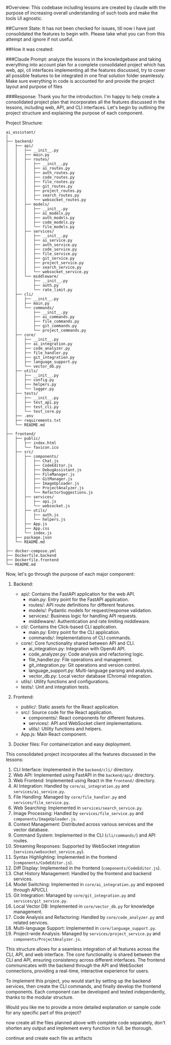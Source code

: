 #Overview:
This codebase including lessons are created by claude with the purpose of increasing overall understanding of such tools and make the tools UI agnostic.

##Current State: 
It has not been checked for issues, till now i have just consolidated the features to begin with. Please take what you can from this attempt and ignore if not useful.


##How it was created:

###Claude Prompt:
analyze the lessons in the knowledgebase and taking everything into account plan for a complete consolidated project which has web, api, cli interfaces implementing all the features discussed, try to cover all possible features to be integrated in one final solution folder seamlessly. Make sure everything in code is accounted for and provide the project layout and purpose of files

###Response:
Thank you for the introduction. I'm happy to help create a consolidated project plan that incorporates all the features discussed in the lessons, including web, API, and CLI interfaces. Let's begin by outlining the project structure and explaining the purpose of each component.

Project Structure:

```
ai_assistant/
│
├── backend/
│   ├── api/
│   │   ├── __init__.py
│   │   ├── main.py
│   │   ├── routes/
│   │   │   ├── __init__.py
│   │   │   ├── ai_routes.py
│   │   │   ├── auth_routes.py
│   │   │   ├── code_routes.py
│   │   │   ├── file_routes.py
│   │   │   ├── git_routes.py
│   │   │   ├── project_routes.py
│   │   │   ├── search_routes.py
│   │   │   └── websocket_routes.py
│   │   ├── models/
│   │   │   ├── __init__.py
│   │   │   ├── ai_models.py
│   │   │   ├── auth_models.py
│   │   │   ├── code_models.py
│   │   │   └── file_models.py
│   │   ├── services/
│   │   │   ├── __init__.py
│   │   │   ├── ai_service.py
│   │   │   ├── auth_service.py
│   │   │   ├── code_service.py
│   │   │   ├── file_service.py
│   │   │   ├── git_service.py
│   │   │   ├── project_service.py
│   │   │   ├── search_service.py
│   │   │   └── websocket_service.py
│   │   └── middleware/
│   │       ├── __init__.py
│   │       ├── auth.py
│   │       └── rate_limit.py
│   ├── cli/
│   │   ├── __init__.py
│   │   ├── main.py
│   │   └── commands/
│   │       ├── __init__.py
│   │       ├── ai_commands.py
│   │       ├── file_commands.py
│   │       ├── git_commands.py
│   │       └── project_commands.py
│   ├── core/
│   │   ├── __init__.py
│   │   ├── ai_integration.py
│   │   ├── code_analyzer.py
│   │   ├── file_handler.py
│   │   ├── git_integration.py
│   │   ├── language_support.py
│   │   └── vector_db.py
│   ├── utils/
│   │   ├── __init__.py
│   │   ├── config.py
│   │   ├── helpers.py
│   │   └── logger.py
│   ├── tests/
│   │   ├── __init__.py
│   │   ├── test_api.py
│   │   ├── test_cli.py
│   │   └── test_core.py
│   ├── .env
│   ├── requirements.txt
│   └── README.md
│
├── frontend/
│   ├── public/
│   │   ├── index.html
│   │   └── favicon.ico
│   ├── src/
│   │   ├── components/
│   │   │   ├── Chat.js
│   │   │   ├── CodeEditor.js
│   │   │   ├── DebugAssistant.js
│   │   │   ├── FileManager.js
│   │   │   ├── GitManager.js
│   │   │   ├── ImageUploader.js
│   │   │   ├── ProjectAnalyzer.js
│   │   │   └── RefactorSuggestions.js
│   │   ├── services/
│   │   │   ├── api.js
│   │   │   └── websocket.js
│   │   ├── utils/
│   │   │   ├── auth.js
│   │   │   └── helpers.js
│   │   ├── App.js
│   │   ├── App.css
│   │   └── index.js
│   ├── package.json
│   └── README.md
│
├── docker-compose.yml
├── Dockerfile.backend
├── Dockerfile.frontend
└── README.md
```

Now, let's go through the purpose of each major component:

1. Backend:
   - api/: Contains the FastAPI application for the web API.
     - main.py: Entry point for the FastAPI application.
     - routes/: API route definitions for different features.
     - models/: Pydantic models for request/response validation.
     - services/: Business logic for handling API requests.
     - middleware/: Authentication and rate limiting middleware.
   - cli/: Contains the Click-based CLI application.
     - main.py: Entry point for the CLI application.
     - commands/: Implementations of CLI commands.
   - core/: Core functionality shared between API and CLI.
     - ai_integration.py: Integration with OpenAI API.
     - code_analyzer.py: Code analysis and refactoring logic.
     - file_handler.py: File operations and management.
     - git_integration.py: Git operations and version control.
     - language_support.py: Multi-language parsing and analysis.
     - vector_db.py: Local vector database (Chroma) integration.
   - utils/: Utility functions and configurations.
   - tests/: Unit and integration tests.

2. Frontend:
   - public/: Static assets for the React application.
   - src/: Source code for the React application.
     - components/: React components for different features.
     - services/: API and WebSocket client implementations.
     - utils/: Utility functions and helpers.
   - App.js: Main React component.

3. Docker files: For containerization and easy deployment.

This consolidated project incorporates all the features discussed in the lessons:

1. CLI Interface: Implemented in the `backend/cli/` directory.
2. Web API: Implemented using FastAPI in the `backend/api/` directory.
3. Web Frontend: Implemented using React in the `frontend/` directory.
4. AI Integration: Handled by `core/ai_integration.py` and `services/ai_service.py`.
5. File Handling: Managed by `core/file_handler.py` and `services/file_service.py`.
6. Web Searching: Implemented in `services/search_service.py`.
7. Image Processing: Handled by `services/file_service.py` and `components/ImageUploader.js`.
8. Context Management: Distributed across various services and the vector database.
9. Command System: Implemented in the CLI (`cli/commands/`) and API routes.
10. Streaming Responses: Supported by WebSocket integration (`services/websocket_service.py`).
11. Syntax Highlighting: Implemented in the frontend (`components/CodeEditor.js`).
12. Diff Display: Implemented in the frontend (`components/CodeEditor.js`).
13. Chat History Management: Handled by the frontend and backend services.
14. Model Switching: Implemented in `core/ai_integration.py` and exposed through API/CLI.
15. Git Integration: Managed by `core/git_integration.py` and `services/git_service.py`.
16. Local Vector DB: Implemented in `core/vector_db.py` for knowledge management.
17. Code Analysis and Refactoring: Handled by `core/code_analyzer.py` and related services.
18. Multi-language Support: Implemented in `core/language_support.py`.
19. Project-wide Analysis: Managed by `services/project_service.py` and `components/ProjectAnalyzer.js`.

This structure allows for a seamless integration of all features across the CLI, API, and web interface. The core functionality is shared between the CLI and API, ensuring consistency across different interfaces. The frontend communicates with the backend through the API and WebSocket connections, providing a real-time, interactive experience for users.

To implement this project, you would start by setting up the backend services, then create the CLI commands, and finally develop the frontend components. Each component can be developed and tested independently, thanks to the modular structure.

Would you like me to provide a more detailed explanation or sample code for any specific part of this project?







now create all the files planned above with complete code separately, don't shorten any output and implement every function in full. be thorough.



continue and create each file as artifacts




